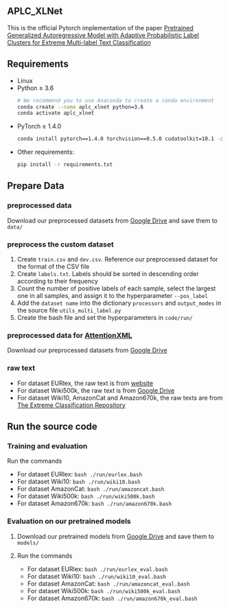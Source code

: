 ## APLC_XLNet

This is the official Pytorch implementation of the paper [Pretrained Generalized Autoregressive Model with Adaptive Probabilistic Label Clusters for Extreme Multi-label Text Classification](http://arxiv.org/abs/2007.02439)


## Requirements
* Linux
* Python ≥ 3.6
    ```bash
    # We recommend you to use Anaconda to create a conda environment 
    conda create --name aplc_xlnet python=3.6
    conda activate aplc_xlnet
    ```
* PyTorch ≥ 1.4.0
    ```bash
    conda install pytorch==1.4.0 torchvision==0.5.0 cudatoolkit=10.1 -c pytorch
    ```
* Other requirements:
    ```bash
    pip install -r requirements.txt
    ```
## Prepare Data

### preprocessed data

Download our preprocessed datasets from [Google Drive](https://drive.google.com/drive/folders/1bRLrc8N3ukzAVn9zyTqr0IqP3fWJUYAt?usp=sharing) and save them to `data/`

### preprocess the custom dataset
1. Create `train.csv` and `dev.csv`. Reference our preprocessed dataset for the format of the CSV file
2. Create `labels.txt`. Labels should be sorted in descending order according to their frequency
3. Count the number of positive labels of each sample, select the largest one in all samples, and assign it to the hyperparameter `--pos_label`
4. Add the `dataset name` into the dictionary `processors` and `output_modes` in the source file `utils_multi_label.py`
5. Create the bash file and set the hyperparameters in `code/run/`

### preprocessed data for [AttentionXML](https://github.com/yourh/AttentionXML)
Download our preprocessed datasets from [Google Drive](https://drive.google.com/drive/u/1/folders/1jy042juOzXRcTLIMRR0EhfAN7IytrExf)

### raw text 
- For dataset EURlex, the raw text is from [website](http://www.ke.tu-darmstadt.de/resources/eurlex/eurlex.html)
- For dataset Wiki500k, the raw text is from [Google Drive](https://drive.google.com/drive/folders/1KQMBZgACUm-ZZcSrQpDPlB6CFKvf9Gfb)
- For dataset Wiki10, AmazonCat and Amazon670k, the raw texts are from [The Extreme Classification Repository](http://manikvarma.org/downloads/XC/XMLRepository.html)

## Run the source code
### Training and evaluation
Run the commands
- For dataset EURlex:     `bash ./run/eurlex.bash`
- For dataset Wiki10:     `bash ./run/wiki10.bash`
- For dataset AmazonCat:  `bash ./run/amazoncat.bash`
- For dataset Wiki500k:   `bash ./run/wiki500k.bash`
- For dataset Amazon670k: `bash ./run/amazon670k.bash`

### Evaluation on our pretrained models
1. Download our pretrained models from [Google Drive](https://drive.google.com/drive/folders/1SK2OO6tqxxYZBCkQOVsULzdEy_ZyKUd8?usp=sharing)  and save them to `models/`

2. Run the commands 
   - For dataset EURlex:     `bash ./run/eurlex_eval.bash`
   - For dataset Wiki10:     `bash ./run/wiki10_eval.bash`
   - For dataset AmazonCat:  `bash ./run/amazoncat_eval.bash`
   - For dataset Wiki500k:   `bash ./run/wiki500k_eval.bash`
   - For dataset Amazon670k: `bash ./run/amazon670k_eval.bash`
